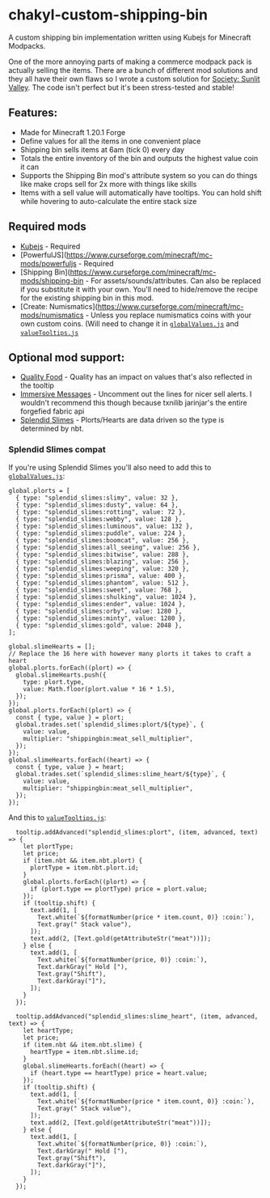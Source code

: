 # chakyl-custom-shipping-bin
A custom shipping bin implementation written using Kubejs for Minecraft Modpacks.

One of the more annoying parts of making a commerce modpack pack is actually selling the items. There are a bunch of different mod solutions and they all have their own flaws so I wrote a custom solution for [Society: Sunlit Valley](https://www.curseforge.com/minecraft/modpacks/society-sunlit-valley). The code isn't perfect but it's been stress-tested and stable!

## Features:
- Made for Minecraft 1.20.1 Forge
- Define values for all the items in one convenient place
- Shipping bin sells items at 6am (tick 0) every day
- Totals the entire inventory of the bin and outputs the highest value coin it can
- Supports the Shipping Bin mod's attribute system so you can do things like make crops sell for 2x more with things like skills
- Items with a sell value will automatically have tooltips. You can hold shift while hovering to auto-calculate the entire stack size

## Required mods 
- [Kubejs](https://www.curseforge.com/minecraft/mc-mods/kubejs) - Required
- [PowerfulJS](https://www.curseforge.com/minecraft/mc-mods/powerfuljs - Required
- [Shipping Bin](https://www.curseforge.com/minecraft/mc-mods/shipping-bin - For assets/sounds/attributes. Can also be replaced if you substitute it with your own. You'll need to hide/remove the recipe for the existing shipping bin in this mod.
- [Create: Numismatics](https://www.curseforge.com/minecraft/mc-mods/numismatics - Unless you replace numismatics coins with your own custom coins. (Will need to change it in [`globalValues.js`](https://github.com/Chakyl/chakyl-custom-shipping-bin/blob/main/kubejs/startup_scripts/globalValues.js) and [`valueTooltips.js`](https://github.com/Chakyl/chakyl-custom-shipping-bin/blob/main/kubejs/client_scripts/valueTooltips.js)

## Optional mod support:
- [Quality Food](https://www.curseforge.com/minecraft/mc-mods/quality-food) - Quality has an impact on values that's also reflected in the tooltip
- [Immersive Messages](https://www.curseforge.com/minecraft/mc-mods/immersive-messages-api) - Uncomment out the lines for nicer sell alerts. I wouldn't recommend this though because txnilib jarinjar's the entire forgefied fabric api
- [Splendid Slimes](https://www.curseforge.com/minecraft/mc-mods/splendid-slimes) - Plorts/Hearts are data driven so the type is determined by nbt.

### Splendid Slimes compat
If you're using Splendid Slimes you'll also need to add this to [`globalValues.js`](https://github.com/Chakyl/chakyl-custom-shipping-bin/blob/main/kubejs/startup_scripts/globalValues.js):
```
global.plorts = [
  { type: "splendid_slimes:slimy", value: 32 },
  { type: "splendid_slimes:dusty", value: 64 },
  { type: "splendid_slimes:rotting", value: 72 },
  { type: "splendid_slimes:webby", value: 128 },
  { type: "splendid_slimes:luminous", value: 132 },
  { type: "splendid_slimes:puddle", value: 224 },
  { type: "splendid_slimes:boomcat", value: 256 },
  { type: "splendid_slimes:all_seeing", value: 256 },
  { type: "splendid_slimes:bitwise", value: 288 },
  { type: "splendid_slimes:blazing", value: 256 },
  { type: "splendid_slimes:weeping", value: 320 },
  { type: "splendid_slimes:prisma", value: 400 },
  { type: "splendid_slimes:phantom", value: 512 },
  { type: "splendid_slimes:sweet", value: 768 },
  { type: "splendid_slimes:shulking", value: 1024 },
  { type: "splendid_slimes:ender", value: 1024 },
  { type: "splendid_slimes:orby", value: 1280 },
  { type: "splendid_slimes:minty", value: 1280 },
  { type: "splendid_slimes:gold", value: 2048 },
];

global.slimeHearts = [];
// Replace the 16 here with however many plorts it takes to craft a heart
global.plorts.forEach((plort) => {
  global.slimeHearts.push({
    type: plort.type,
    value: Math.floor(plort.value * 16 * 1.5),
  });
});
global.plorts.forEach((plort) => {
  const { type, value } = plort;
  global.trades.set(`splendid_slimes:plort/${type}`, {
    value: value,
    multiplier: "shippingbin:meat_sell_multiplier",
  });
});
global.slimeHearts.forEach((heart) => {
  const { type, value } = heart;
  global.trades.set(`splendid_slimes:slime_heart/${type}`, {
    value: value,
    multiplier: "shippingbin:meat_sell_multiplier",
  });
});
```
And this to [`valueTooltips.js`](https://github.com/Chakyl/chakyl-custom-shipping-bin/blob/main/kubejs/client_scripts/valueTooltips.js):
```
  tooltip.addAdvanced("splendid_slimes:plort", (item, advanced, text) => {
    let plortType;
    let price;
    if (item.nbt && item.nbt.plort) {
      plortType = item.nbt.plort.id;
    }
    global.plorts.forEach((plort) => {
      if (plort.type == plortType) price = plort.value;
    });
    if (tooltip.shift) {
      text.add(1, [
        Text.white(`${formatNumber(price * item.count, 0)} :coin:`),
        Text.gray(" Stack value"),
      ]);
      text.add(2, [Text.gold(getAttributeStr("meat"))]);
    } else {
      text.add(1, [
        Text.white(`${formatNumber(price, 0)} :coin:`),
        Text.darkGray(" Hold ["),
        Text.gray("Shift"),
        Text.darkGray("]"),
      ]);
    }
  });

  tooltip.addAdvanced("splendid_slimes:slime_heart", (item, advanced, text) => {
    let heartType;
    let price;
    if (item.nbt && item.nbt.slime) {
      heartType = item.nbt.slime.id;
    }
    global.slimeHearts.forEach((heart) => {
      if (heart.type == heartType) price = heart.value;
    });
    if (tooltip.shift) {
      text.add(1, [
        Text.white(`${formatNumber(price * item.count, 0)} :coin:`),
        Text.gray(" Stack value"),
      ]);
      text.add(2, [Text.gold(getAttributeStr("meat"))]);
    } else {
      text.add(1, [
        Text.white(`${formatNumber(price, 0)} :coin:`),
        Text.darkGray(" Hold ["),
        Text.gray("Shift"),
        Text.darkGray("]"),
      ]);
    }
  });
```
